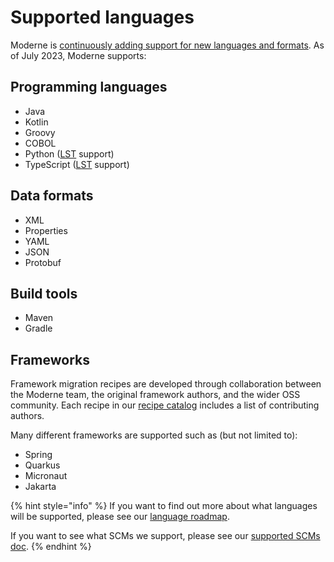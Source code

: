 # Supported languages

Moderne is [continuously adding support for new languages and formats](language-roadmap.md). As of July 2023, Moderne supports:

## Programming languages

* Java
* Kotlin
* Groovy
* COBOL
* Python ([LST](concepts/lossless-semantic-trees.md) support)
* TypeScript ([LST](concepts/lossless-semantic-trees.md) support)

## Data formats

* XML
* Properties
* YAML
* JSON
* Protobuf

## Build tools

* Maven
* Gradle

## Frameworks

Framework migration recipes are developed through collaboration between the Moderne team, the original framework authors, and the wider OSS community. Each recipe in our [recipe catalog](https://docs.openrewrite.org/recipes) includes a list of contributing authors.

Many different frameworks are supported such as (but not limited to):

* Spring
* Quarkus
* Micronaut
* Jakarta

{% hint style="info" %}
If you want to find out more about what languages will be supported, please see our [language roadmap](language-roadmap.md).

If you want to see what SCMs we support, please see our [supported SCMs doc](supported-scms.md).
{% endhint %}
